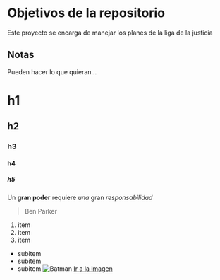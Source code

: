# Objetivos de la repositorio

Este proyecto se encarga de manejar los planes de la liga de la justicia


## Notas
Pueden hacer lo que quieran...

# h1
## h2
### h3
#### h4
##### h5

Un **gran poder** requiere _una_ gran *responsabilidad*
>Ben Parker

1. item
2. item
3. item
* subitem
* subitem
* subitem
![Batman](https://www.camaracivica.com/wp-content/uploads/2016/07/2108594.jpg)
[Ir a la imagen](https://www.camaracivica.com/wp-content/uploads/2016/07/2108594.jpg)
